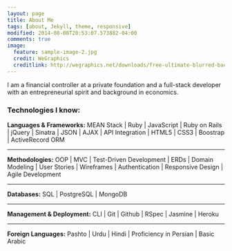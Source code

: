 ```yaml
---
layout: page
title: About Me
tags: [about, Jekyll, theme, responsive]
modified: 2014-08-08T20:53:07.573882-04:00
comments: true
image:
  feature: sample-image-2.jpg
  credit: WeGraphics
  creditlink: http://wegraphics.net/downloads/free-ultimate-blurred-background-pack/
---
```


I am a financial controller at a private foundation and a full-stack developer with an entrepreneurial spirit and background in economics.

<h3> Technologies I know: </h3>
<p>
<strong> Languages & Frameworks:</strong>
MEAN Stack | Ruby | JavaScript | Ruby on Rails | jQuery | Sinatra | JSON | AJAX | API Integration | HTML5 | CSS3 | Boostrap | ActiveRecord ORM
<hr>
<strong> Methodologies:</strong>  OOP | MVC | Test-Driven Development | ERDs | Domain Modeling | User Stories | Wireframes | Authentication | Responsive Design | Agile Development
<hr>
<strong> Databases:</strong>  SQL | PostgreSQL | MongoDB
<hr>
<strong> Management & Deployment:</strong>  	CLI | Git | Github | RSpec | Jasmine | Heroku  
<hr>
<strong> Foreign Languages:</strong>  Pashto | Urdu | Hindi | Proficiency in Persian | Basic Arabic

</p>

<!-- ## Minimal Mistakes is all about:

* Responsive templates. Looking good on mobile, tablet, and desktop.
* Gracefully degrading in older browsers. Compatible with Internet Explorer 8+ and all modern browsers.
* Minimal embellishments -- content first.
* Optional large feature images for posts and pages.
* Simple and clear permalink structure.
* [Custom 404 page](http://mmistakes.github.io/minimal-mistakes/404.html) to get you started.
* Support for Disqus Comments -->

<!-- RESUME goes below -->


<!-- <a markdown="0" href="{{ site.url }}/theme-setup" class="btn">Install Minimal Mistakes Theme</a> -->
